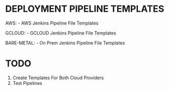 # DEPLOYMENT PIPELINE TEMPLATES

AWS:
    - AWS Jenkins Pipeline File Templates

GCLOUD:
    - GCLOUD Jenkins Pipeline File Templates

BARE-METAL:
    - On Prem Jenkins Pipeline File Templates


# TODO

1. Create Templates For Both Cloud Providers
2. Test Pipelines

